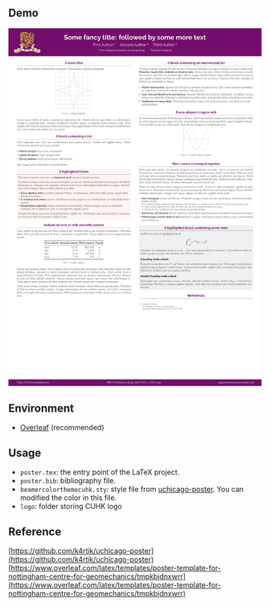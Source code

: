 
## Demo
![demo poster](/Poster_Template_for_CUHK.png)

## Environment
* [Overleaf](https://www.overleaf.com/project) (recommended)

## Usage
* ``poster.tex``: the entry point of the LaTeX project. 
* ``poster.bib``: bibliography file.
* ``beamercolorthemecuhk.sty``: style file from [uchicago-poster](https://github.com/k4rtik/uchicago-poster). You can modified the color in this file.
* ``logo``: folder storing CUHK logo

## Reference 
[https://github.com/k4rtik/uchicago-poster](https://github.com/k4rtik/uchicago-poster)
[https://www.overleaf.com/latex/templates/poster-template-for-nottingham-centre-for-geomechanics/tmpkbjdnxwrr](https://www.overleaf.com/latex/templates/poster-template-for-nottingham-centre-for-geomechanics/tmpkbjdnxwrr)
